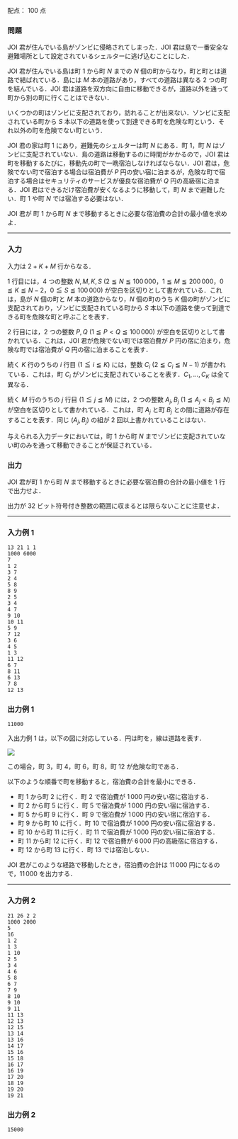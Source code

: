 配点： $100$ 点

### 問題
JOI 君が住んでいる島がゾンビに侵略されてしまった．JOI 君は島で一番安全な避難場所として設定されているシェルターに逃げ込むことにした．

JOI 君が住んでいる島は町 $1$ から町 $N$ までの $N$ 個の町からなり，町と町とは道路で結ばれている．島には $M$ 本の道路があり，すべての道路は異なる $2$ つの町を結んでいる．JOI 君は道路を双方向に自由に移動できるが，道路以外を通って町から別の町に行くことはできない．

いくつかの町はゾンビに支配されており，訪れることが出来ない．ゾンビに支配されている町から $S$ 本以下の道路を使って到達できる町を危険な町という．それ以外の町を危険でない町という．

JOI 君の家は町 $1$ にあり，避難先のシェルターは町 $N$ にある．町 $1$，町 $N$ はゾンビに支配されていない．島の道路は移動するのに時間がかかるので，JOI 君は町を移動するたびに，移動先の町で一晩宿泊しなければならない．JOI 君は，危険でない町で宿泊する場合は宿泊費が $P$ 円の安い宿に泊まるが，危険な町で宿泊する場合はセキュリティのサービスが優良な宿泊費が $Q$ 円の高級宿に泊まる．JOI 君はできるだけ宿泊費が安くなるように移動して，町 $N$ まで避難したい．町 $1$ や町 $N$ では宿泊する必要はない．

JOI 君が 町 $1$ から町 $N$ まで移動するときに必要な宿泊費の合計の最小値を求めよ．

---

### 入力
入力は $2 + K + M$ 行からなる．

$1$ 行目には，$4$ つの整数 $N, M, K, S$ ($2 \leqq N \leqq 100\,000$，$1 \leqq M \leqq 200\,000$，$0 \leqq K \leqq N - 2$，$0 \leqq S \leqq 100\,000$) が空白を区切りとして書かれている．これは，島が $N$ 個の町と $M$ 本の道路からなり，$N$ 個の町のうち $K$ 個の町がゾンビに支配されており，ゾンビに支配されている町から $S$ 本以下の道路を使って到達できる町を危険な町と呼ぶことを表す．

$2$ 行目には，$2$ つの整数 $P, Q$ ($1 \leqq P < Q \leqq 100\,000$) が空白を区切りとして書かれている．これは，JOI 君が危険でない町では宿泊費が $P$ 円の宿に泊まり，危険な町では宿泊費が $Q$ 円の宿に泊まることを表す．

続く $K$ 行のうちの $i$ 行目 ($1 \leqq i \leqq K$) には，整数 $C_i$ ($2 \leqq C_i \leqq N - 1$) が書かれている．これは，町 $C_i$ がゾンビに支配されていることを表す．$C_1, \ldots, C_K$ は全て異なる．

続く $M$ 行のうちの $j$ 行目 ($1 \leqq j \leqq M$) には，$2$ つの整数 $A_j, B_j$ ($1 \leqq A_j < B_j \leqq N$) が空白を区切りとして書かれている．これは，町 $A_j$ と町 $B_j$ との間に道路が存在することを表す．同じ $(A_j, B_j)$ の組が $2$ 回以上書かれていることはない．

与えられる入力データにおいては，町 $1$ から町 $N$ までゾンビに支配されていない町のみを通って移動できることが保証されている．

### 出力
JOI 君が町 $1$ から町 $N$ まで移動するときに必要な宿泊費の合計の最小値を $1$ 行で出力せよ．

出力が $32$ ビット符号付き整数の範囲に収まるとは限らないことに注意せよ．

---

### 入力例 1
~~~
13 21 1 1
1000 6000
7
1 2
3 7
2 4
5 8
8 9
2 5
3 4
4 7
9 10
10 11
5 9
7 12
3 6
4 5
1 3
11 12
6 7
8 11
6 13
7 8
12 13
~~~

### 出力例 1
~~~
11000
~~~

入出力例 1 は，以下の図に対応している．円は町を，線は道路を表す．

![](https://img.atcoder.jp/joi2016yo/2016-yo-t5-fig01.png)

この場合，町 $3$，町 $4$，町 $6$，町 $8$，町 $12$ が危険な町である．

以下のような順番で町を移動すると，宿泊費の合計を最小にできる．

- 町 $1$ から町 $2$ に行く．町 $2$ で宿泊費が $1\,000$ 円の安い宿に宿泊する．
- 町 $2$ から町 $5$ に行く．町 $5$ で宿泊費が $1\,000$ 円の安い宿に宿泊する．
- 町 $5$ から町 $9$ に行く．町 $9$ で宿泊費が $1\,000$ 円の安い宿に宿泊する．
- 町 $9$ から町 $10$ に行く．町 $10$ で宿泊費が $1\,000$ 円の安い宿に宿泊する．
- 町 $10$ から町 $11$ に行く．町 $11$ で宿泊費が $1\,000$ 円の安い宿に宿泊する．
- 町 $11$ から町 $12$ に行く．町 $12$ で宿泊費が $6\,000$ 円の高級宿に宿泊する．
- 町 $12$ から町 $13$ に行く．町 $13$ では宿泊しない．

JOI 君がこのような経路で移動したとき，宿泊費の合計は $11\,000$ 円になるので，$11\,000$ を出力する．

---

### 入力例 2
~~~
21 26 2 2
1000 2000
5
16
1 2
1 3
1 10
2 5
3 4
4 6
5 8
6 7
7 9
8 10
9 10
9 11
11 13
12 13
12 15
13 14
13 16
14 17
15 16
15 18
16 17
16 19
17 20
18 19
19 20
19 21
~~~

### 出力例 2
~~~
15000
~~~
